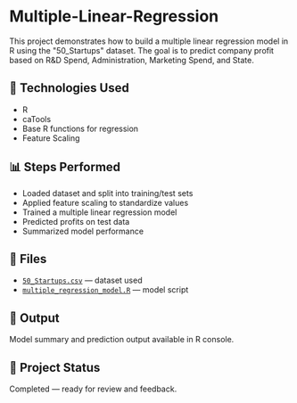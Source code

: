 # Multiple-Linear-Regression
This project demonstrates how to build a multiple linear regression model in R using the "50_Startups" dataset. The goal is to predict company profit based on R&amp;D Spend, Administration, Marketing Spend, and State.
## 🔧 Technologies Used
- R
- caTools
- Base R functions for regression
- Feature Scaling

## 📊 Steps Performed
- Loaded dataset and split into training/test sets
- Applied feature scaling to standardize values
- Trained a multiple linear regression model
- Predicted profits on test data
- Summarized model performance

## 📁 Files
- [`50_Startups.csv`](https://github.com/SemaGasimzade/Multiple-Linear-Regression/blob/main/50_Startups.csv) — dataset used
- [`multiple_regression_model.R`](https://github.com/SemaGasimzade/Multiple-Linear-Regression/blob/main/multiple_linear_regression.R) — model script

## 📎 Output
Model summary and prediction output available in R console.

## 🔗 Project Status
Completed — ready for review and feedback.
